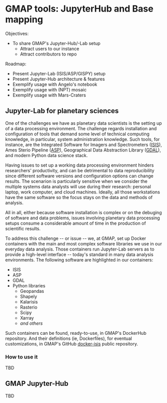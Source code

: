 # GMAP tools: JupyterHub and Base mapping

Objectives:

- To share GMAP's Jupyter-Hub/-Lab setup
  * Attract users to our instance
  * Attract contributors to repo

Roadmap:

- Present Jupyter-Lab (ISIS/ASP/GISPY) setup
- Present Jupyter-Hub architecture & features
- Exemplify usage with Angelo's notebook
- Exemplify usage with (NPT) mosaic
- Exemplify usage with Mars-Craters

## Jupyter-Lab for planetary sciences
[ISIS]: https://github.com/DOI-USGS/ISIS3
[ASP]: https://github.com/NeoGeographyToolkit/StereoPipeline
[GDAL]: https://gdal.org/
[docker-isis]: https://github.com/europlanet-gmap/docker-isis3

One of the challenges we have as planetary data scientists is the setting up of a data processing environment.
The challenge regards installation and configuration of tools that demand some level of technical computing knowledge,
in particular, system administration knowledge.
Such tools, for instance, are the Integrated Software for Imagers and Spectrometers ([ISIS][]), Ames Sterio Pipeline ([ASP][]),
Geographical Data Abstraction Library ([GDAL][]), and modern Python data science stack.

Having issues to set up a working data processing environment hinders researchers' productivity, and can be detrimental
to data reproducibility since different software versions and configuration options can change results.
The scenarion is particularly sensitive when we consider the multiple systems data analysts will use during their research:
personal laptop, work computer, and cloud machines. Ideally, all those workstations have the same software so the focus
stays on the data and methods of analysis.

All in all, either because software installation is complex or on the debuging of software and data problems,
issues involving planetary data processing setups consume a considerable amount of time in the production
of scientific results.

To address this challenge -- or issue -- we, at GMAP, set up Docker containers with the main and most complex software
libraries we use in our everyday data analysis. Those containers run Jupyter-Lab servers as to provide a high-level
interface -- today's standard in many data analysis environments. The following software are highlighted in our containers:

- ISIS
- ASP
- GDAL
- Python libraries
  * Geopandas
  * Shapely
  * Kalarisis
  * Rasterio
  * Scipy
  * Xarray
  * _and others_

Such containers can be found, ready-to-use, in GMAP's DockerHub repository. And their definitions (ie, Dockerfiles),
for eventual customizations, in GMAP's GitHub [docker-isis][] public repository.

### How to use it

TBD

## GMAP Jupyter-Hub

TBD
